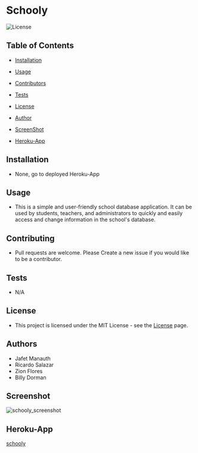 # Schooly

![License](https://img.shields.io/static/v1?label=license&message=MIT&color=brightgreen) 

  
  
## Table of Contents
  
* [Installation](#Installation)
  
* [Usage](#Usage)
  
* [Contributors](#Contributors)
  
* [Tests](#Tests)
  
* [License](#License)
  
* [Author](#Author)

* [ScreenShot](*Screenshot)

* [Heroku-App](#Heroku-app)
  
## Installation
  
* None, go to deployed Heroku-App
  
## Usage
  
*  This is a simple and user-friendly school database application.  It can be used by students, teachers, and administrators to quickly and easily access and change information in the school's database.
  
## Contributing
  
*  Pull requests are welcome.  Please Create a new issue if you would like to be a contributor.
  
## Tests
  
*  N/A
  
## License
  
*  This project is licensed under the MIT License - see the [License](https://choosealicense.com/licenses/mit/) page.
  
## Authors
  * Jafet Manauth
  * Ricardo Salazar
  * Zion Flores
  * Billy Dorman


## Screenshot

![schooly_screenshot](https://user-images.githubusercontent.com/78969397/129258402-86eab714-9643-4b22-8444-3f07f2188299.png)




## Heroku-App

[schooly](https://fierce-retreat-28707.herokuapp.com/)